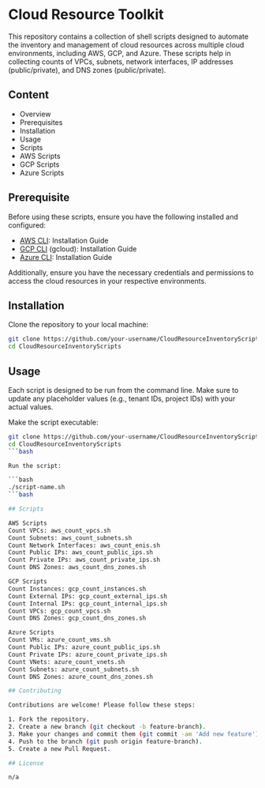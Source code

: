 # Cloud Resource Toolkit

This repository contains a collection of shell scripts designed to automate the inventory and management of cloud resources across multiple cloud environments, including AWS, GCP, and Azure. These scripts help in collecting counts of VPCs, subnets, network interfaces, IP addresses (public/private), and DNS zones (public/private).

## Content

- Overview
- Prerequisites
- Installation
- Usage
- Scripts
-  AWS Scripts
-  GCP Scripts
-  Azure Scripts

## Prerequisite

Before using these scripts, ensure you have the following installed and configured:

- [AWS CLI](https://docs.aws.amazon.com/cli/latest/userguide/getting-started-install.html): Installation Guide
- [GCP CLI](https://cloud.google.com/sdk/docs/install) (gcloud): Installation Guide
- [Azure CLI](https://learn.microsoft.com/en-us/cli/azure/install-azure-cli): Installation Guide

Additionally, ensure you have the necessary credentials and permissions to access the cloud resources in your respective environments.

## Installation

Clone the repository to your local machine:

```bash
git clone https://github.com/your-username/CloudResourceInventoryScripts.git
cd CloudResourceInventoryScripts
```

## Usage

Each script is designed to be run from the command line. Make sure to update any placeholder values (e.g., tenant IDs, project IDs) with your actual values.

Make the script executable:

```bash
git clone https://github.com/your-username/CloudResourceInventoryScripts.git
cd CloudResourceInventoryScripts
```bash

Run the script:

```bash
./script-name.sh
```bash

## Scripts

AWS Scripts
Count VPCs: aws_count_vpcs.sh
Count Subnets: aws_count_subnets.sh
Count Network Interfaces: aws_count_enis.sh
Count Public IPs: aws_count_public_ips.sh
Count Private IPs: aws_count_private_ips.sh
Count DNS Zones: aws_count_dns_zones.sh

GCP Scripts
Count Instances: gcp_count_instances.sh
Count External IPs: gcp_count_external_ips.sh
Count Internal IPs: gcp_count_internal_ips.sh
Count VPCs: gcp_count_vpcs.sh
Count DNS Zones: gcp_count_dns_zones.sh

Azure Scripts
Count VMs: azure_count_vms.sh
Count Public IPs: azure_count_public_ips.sh
Count Private IPs: azure_count_private_ips.sh
Count VNets: azure_count_vnets.sh
Count Subnets: azure_count_subnets.sh
Count DNS Zones: azure_count_dns_zones.sh

## Contributing

Contributions are welcome! Please follow these steps:

1. Fork the repository.
2. Create a new branch (git checkout -b feature-branch).
3. Make your changes and commit them (git commit -am 'Add new feature').
4. Push to the branch (git push origin feature-branch).
5. Create a new Pull Request.

## License

n/a


